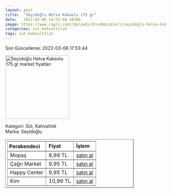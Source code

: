 ```yaml
---
layout: post
title:  "Seyidoğlu Helva Kakaolu 175 gr"
date:   2022-03-06 14:53:44 +0300
image: https://www.cagri.com//Uploads/UrunResimleri/seyidoglu-helva-kakaolu-175-gr-76b6.jpg
categories: sut-kahvaltilik
tags: sut-kahvaltilik
---
```


Son Güncelleme: 2022-03-06 17:53:44

<img src="https://www.cagri.com//Uploads/UrunResimleri/seyidoglu-helva-kakaolu-175-gr-76b6.jpg" width="200" alt="Seyidoğlu Helva Kakaolu 175 gr market fiyatları" />

Kategori: Süt, Kahvaltılık
<br />
Marka: Seyidoğlu

<table border="1" style="padding: 5px;width:80%;">
  <tr>
    <td style="padding: 5px;"><strong>Perakendeci</strong></td>
    <td><strong>Fiyat</strong></td>
    <td><strong>İşlem</strong></td>
  </tr>
  <tr>
              <td>Mopaş</td>
              <td>8,99 TL</td>
              <td><a target="_blank" href="https://www.mopas.com.tr/seyidoglu-kakaolu-helva-175-gr/p/201982">satın al</a></td>
            </tr><tr>
              <td>Çağrı Market</td>
              <td>9,95 TL</td>
              <td><a target="_blank" href="https://www.cagri.com/seyidoglu-helva-kakaolu-175-gr">satın al</a></td>
            </tr><tr>
              <td>Happy Center</td>
              <td>9,95 TL</td>
              <td><a target="_blank" href="https://www.happycenter.com.tr/Seyidoglu_175_Gr_Kakaolu_Helva">satın al</a></td>
            </tr><tr>
              <td>Kim</td>
              <td>10,99 TL</td>
              <td><a target="_blank" href="https://www.kimgeldi.com/seyidoglu-helva-175-gr-kakaolu">satın al</a></td>
            </tr>
</table>
